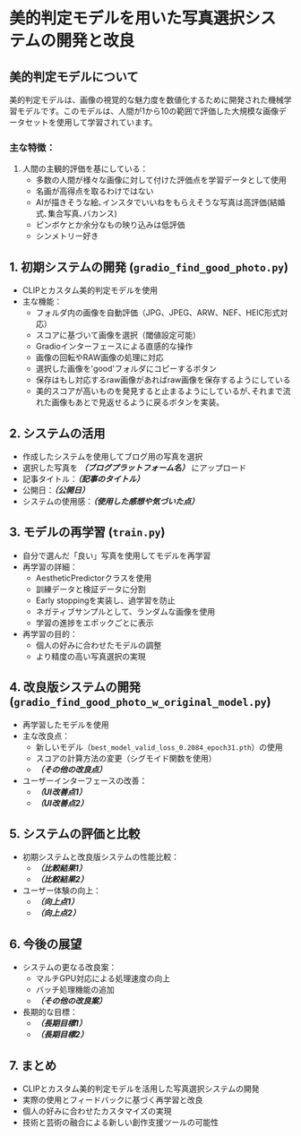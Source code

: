 # 美的判定モデルを用いた写真選択システムの開発と改良


## 美的判定モデルについて

美的判定モデルは、画像の視覚的な魅力度を数値化するために開発された機械学習モデルです。このモデルは、人間が1から10の範囲で評価した大規模な画像データセットを使用して学習されています。

### 主な特徴：

1. 人間の主観的評価を基にしている：
   - 多数の人間が様々な画像に対して付けた評価点を学習データとして使用
   - 名画が高得点を取るわけではない
   - AIが描きそうな絵､インスタでいいねをもらえそうな写真は高評価(結婚式､集合写真､バカンス)
   - ピンボケとか余分なもの映り込みは低評価
   - シンメトリー好き 


## 1. 初期システムの開発 (`gradio_find_good_photo.py`)

- CLIPとカスタム美的判定モデルを使用
- 主な機能：
  - フォルダ内の画像を自動評価（JPG、JPEG、ARW、NEF、HEIC形式対応）
  - スコアに基づいて画像を選択（閾値設定可能）
  - Gradioインターフェースによる直感的な操作
  - 画像の回転やRAW画像の処理に対応
  - 選択した画像を'good'フォルダにコピーするボタン
  - 保存はもし対応するraw画像があればraw画像を保存するようにしている
  - 美的スコアが高いものを発見すると止まるようにしているが､それまで流れた画像もあとで見返せるように戻るボタンを実装｡

## 2. システムの活用

- 作成したシステムを使用してブログ用の写真を選択
- 選択した写真を ___（ブログプラットフォーム名）___ にアップロード
- 記事タイトル：___（記事のタイトル）___
- 公開日：___（公開日）___
- システムの使用感：___（使用した感想や気づいた点）___

## 3. モデルの再学習 (`train.py`)

- 自分で選んだ「良い」写真を使用してモデルを再学習
- 再学習の詳細：
  - AestheticPredictorクラスを使用
  - 訓練データと検証データに分割
  - Early stoppingを実装し、過学習を防止
  - ネガティブサンプルとして、ランダムな画像を使用
  - 学習の進捗をエポックごとに表示
- 再学習の目的：
  - 個人の好みに合わせたモデルの調整
  - より精度の高い写真選択の実現

## 4. 改良版システムの開発 (`gradio_find_good_photo_w_original_model.py`)

- 再学習したモデルを使用
- 主な改良点：
  - 新しいモデル（`best_model_valid_loss_0.2084_epoch31.pth`）の使用
  - スコアの計算方法の変更（シグモイド関数を使用）
  - ___（その他の改良点）___
- ユーザーインターフェースの改善：
  - ___（UI改善点1）___
  - ___（UI改善点2）___

## 5. システムの評価と比較

- 初期システムと改良版システムの性能比較：
  - ___（比較結果1）___
  - ___（比較結果2）___
- ユーザー体験の向上：
  - ___（向上点1）___
  - ___（向上点2）___

## 6. 今後の展望

- システムの更なる改良案：
  - マルチGPU対応による処理速度の向上
  - バッチ処理機能の追加
  - ___（その他の改良案）___
- 長期的な目標：
  - ___（長期目標1）___
  - ___（長期目標2）___

## 7. まとめ

- CLIPとカスタム美的判定モデルを活用した写真選択システムの開発
- 実際の使用とフィードバックに基づく再学習と改良
- 個人の好みに合わせたカスタマイズの実現
- 技術と芸術の融合による新しい創作支援ツールの可能性
